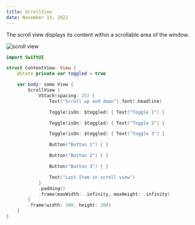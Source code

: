 ```yaml
---
title: ScrollView
date: November 13, 2022
---
```


The scroll view displays its content within a scrollable area of the window.

<p><img src="../img/scrollview.png" style="max-width:400px;" alt="scroll view"></p>

```swift
import SwiftUI

struct ContentView: View {
    @State private var toggled = true

    var body: some View {
        ScrollView {
            VStack(spacing: 25) {
                Text("Scroll up and down").font(.headline)

                Toggle(isOn: $toggled) { Text("Toggle 1") }

                Toggle(isOn: $toggled) { Text("Toggle 2") }

                Toggle(isOn: $toggled) { Text("Toggle 3") }

                Button("Button 1") { }

                Button("Button 2") { }

                Button("Button 3") { }

                Text("Last Item in scroll view")
            }
            .padding()
            .frame(maxWidth: .infinity, maxHeight: .infinity)
        }
        .frame(width: 300, height: 200)
    }
}
```
